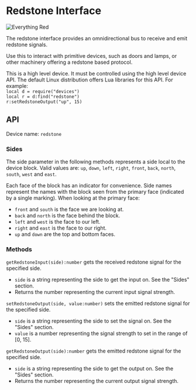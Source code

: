 # Redstone Interface
![Everything Red](block:oc2:redstone_interface)

The redstone interface provides an omnidirectional bus to receive and emit redstone signals.

Use this to interact with primitive devices, such as doors and lamps, or other machinery offering a redstone based protocol.

This is a high level device. It must be controlled using the high level device API. The default Linux distribution offers Lua libraries for this API. For example:  
`local d = require("devices")`  
`local r = d:find("redstone")`  
`r:setRedstoneOutput("up", 15)`

## API
Device name: `redstone`

### Sides
The side parameter in the following methods represents a side local to the device block. Valid values are: `up`, `down`, `left`, `right`, `front`, `back`, `north`, `south`, `west` and `east`.

Each face of the block has an indicator for convenience. Side names represent the names with the block seen from the primary face (indicated by a single marking). When looking at the primary face:
- `front` and `south` is the face we are looking at.
- `back` and `north` is the face behind the block.
- `left` and `west` is the face to our left.
- `right` and `east` is the face to our right.
- `up` and `down` are the top and bottom faces.

### Methods
`getRedstoneInput(side):number` gets the received redstone signal for the specified side.
- `side` is a string representing the side to get the input on. See the "Sides" section.
- Returns the number representing the current input signal strength.

`setRedstoneOutput(side, value:number)` sets the emitted redstone signal for the specified side.
- `side` is a string representing the side to set the signal on. See the "Sides" section.
- `value` is a number representing the signal strength to set in the range of [0, 15].

`getRedstoneOutput(side):number` gets the emitted redstone signal for the specified side.
- `side` is a string representing the side to get the output on. See the "Sides" section.
- Returns the number representing the current output signal strength.
